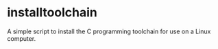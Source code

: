 # installtoolchain
A simple script to install the C programming toolchain for use on a Linux computer. 
